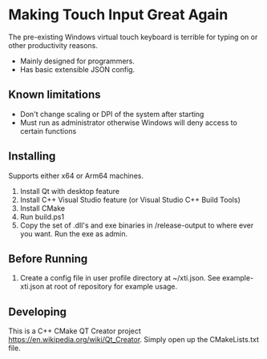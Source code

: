 # Making Touch Input Great Again
The pre-existing Windows virtual touch keyboard is terrible for typing on or other productivity reasons.
+ Mainly designed for programmers.
+ Has basic extensible JSON config.

## Known limitations
- Don't change scaling or DPI of the system after starting
- Must run as administrator otherwise Windows will deny access to certain functions

## Installing
Supports either x64 or Arm64 machines.
1. Install Qt with desktop feature
2. Install C++ Visual Studio feature (or Visual Studio C++ Build Tools)
3. Install CMake
4. Run build.ps1
5. Copy the set of .dll's and exe binaries in /release-output to where ever you want. Run the exe as admin.

## Before Running
1. Create a config file in user profile directory at ~/xti.json. See example-xti.json at root of repository for example usage.

## Developing
This is a C++ CMake QT Creator project https://en.wikipedia.org/wiki/Qt_Creator. Simply open up the CMakeLists.txt file.
